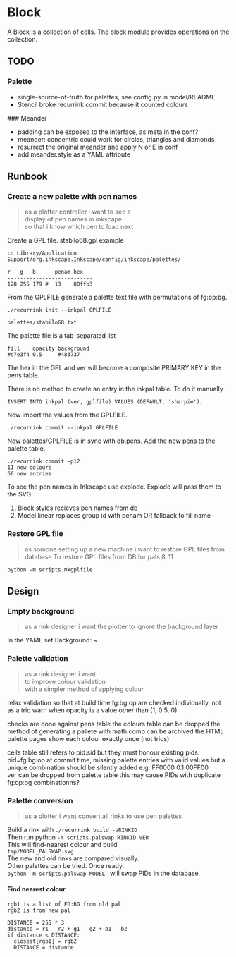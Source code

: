 # Block

A Block is a collection of cells. The block module provides operations on the collection.

## TODO
### Palette

- single-source-of-truth for palettes, see config.py in model/README
- Stencil broke recurrink commit because it counted colours

### Meander

- padding can be exposed to the interface, as meta in the conf?
- meander: concentric could work for circles, triangles and diamonds
- resurrect the original meander and apply N or E in conf 
- add meander.style as a YAML attribute


## Runbook
### Create a new palette with pen names

> as a plotter controller i want to see a  
> display of pen names in inkscape   
> so that i know which pen to load next  


Create a GPL file.
stabilo68.gpl example

```
cd Library/Application Support/org.inkscape.Inkscape/config/inkscape/palettes/

r   g   b      penam hex
---------------------------
128 255 179 #  13    80ffb3
```
From the GPLFILE generate a palette text file with permutations of fg:op:bg.

```
./recurrink init --inkpal GPLFILE

palettes/stabilo68.txt
```
The palette file is a tab-separated list
```
fill    opacity background
#d7e3f4 0.5     #483737
```
The hex in the GPL and ver will become a composite PRIMARY KEY in the pens table.

There is no method to create an entry in the inkpal table. 
To do it manually

```
INSERT INTO inkpal (ver, gplfile) VALUES (DEFAULT, 'sharpie');
```
Now import the values from the GPLFILE.

```
./recurrink commit --inkpal GPLFILE
```
Now palettes/GPLFILE is in sync with db.pens. 
Add the new pens to the palette table.

```
./recurrink commit -p12
11 new colours 
66 new entries
```
To see the pen names in Inkscape use explode.
Explode will pass them to the SVG.

1. Block.styles recieves pen names from db
1. Model.linear replaces group id with penam OR fallback to fill name

### Restore GPL file 

> as somone setting up a new machine i want to restore GPL files from database
To restore GPL files from DB for pals 8..11 

```
python -m scripts.mkgplfile
```

## Design

### Empty background
> as a rink designer i want the plotter to ignore the background layer

In the YAML set Background: ~

### Palette validation
> as a rink designer i want  
> to improve colour validation  
> with a simpler method of applying colour

relax validation so that at build time
fg:bg:op are checked individually, not as a trio
warn when opacity is a value other than (1, 0.5, 0)

checks are done against pens table
the colours table can be dropped
the method of generating a pallete with math.comb can be archived
the HTML palette pages show each colour exactly once (not trios)

cells table still refers to pid:sid
but they must honour existing pids. pid=fg:bg:op
at commit time, missing palette entries with valid values 
but a unique combination  should be silently added 
e.g. FF0000 0.1 00FF00  
ver can be dropped from palette table
this may cause PIDs with duplicate fg:op:bg combinationns?

### Palette conversion
> as a plotter i want convert all rinks to use pen palettes

Build a rink with `./recurrink build -vRINKID`  
Then run python `-m scripts.palswap RINKID VER`  
This will find-nearest colour and build  
`tmp/MODEL_PALSWAP.svg`  
The new and old rinks are compared visually.  
Other palettes can be tried. Once ready.  
`python -m scripts.palswap MODEL ` 
will swap PIDs in the database.  

#### Find nearest colour
```
rgb1 is a list of FG:BG from old pal
rgb2 is from new pal

DISTANCE = 255 * 3
distance = r1 - r2 + g1 - g2 + b1 - b2
if distance < DISTANCE:
  closest[rgb1] = rgb2
  DISTANCE = distance
```
